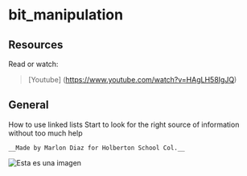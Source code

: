<h1> bit_manipulation </h1>

## Resources
Read or watch:

> [Youtube] (https://www.youtube.com/watch?v=HAgLH58IgJQ)

## General
How to use linked lists
Start to look for the right source of information without too much help

	__Made by Marlon Diaz for Holberton School Col.__

![Esta es una imagen](https://myoctocat.com/assets/images/base-octocat.svg)
